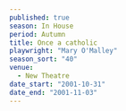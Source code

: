 ```yaml
---
published: true
season: In House
period: Autumn
title: Once a catholic
playwright: "Mary O'Malley"
season_sort: "40"
venue: 
  - New Theatre
date_start: "2001-10-31"
date_end: "2001-11-03"
---
```


